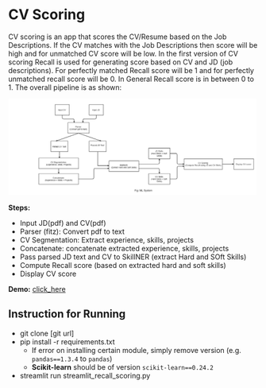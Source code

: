 # CV Scoring

CV scoring is an app that scores the CV/Resume based on the Job Descriptions. If the CV matches with the Job Descriptions then score will be high and for unmatched CV score will be low. In the first version of CV scoring Recall is used for generating score based on CV and JD (job descriptions). For perfectly matched Recall score will be 1 and for perfectly unmatched recall score will be 0. In General Recall score is in between 0 to 1. The overall pipeline is as shown:  

<img src = "images/1.jpg" width = "500">

**Steps:**

- Input JD(pdf) and CV(pdf)
- Parser (fitz): Convert pdf to text
- CV Segmentation: Extract experience, skills, projects
- Concatenate: concatenate extracted experience, skills, projects
- Pass parsed JD text and CV to SkillNER (extract Hard and SOft Skills)
- Compute Recall score (based on extracted hard and soft skills)
- Display CV score

**Demo:**  [click_here](https://share.streamlit.io/thapaliya123/cv-scoring/streamlit_recall_scoring.py)

## Instruction for Running
- git clone [git url]
- pip install -r requirements.txt
    - If error on installing certain module, simply remove version (e.g. `pandas==1.3.4` to `pandas`)
    - **Scikit-learn** should be of version `scikit-learn==0.24.2`
- streamlit run streamlit_recall_scoring.py
 